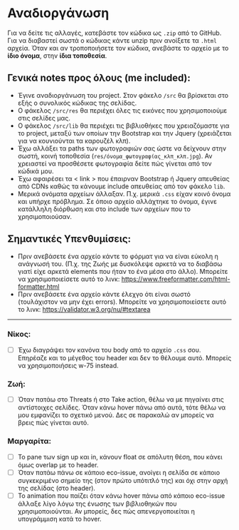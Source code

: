 # Αναδιοργάνωση

Για να δείτε τις αλλαγές, κατεβάστε τον κώδικα ως `.zip` από το GitHub. Για να διαβαστεί σωστά ο κώδικας κάντε unzip πριν ανοίξετε τα `.html` αρχεία. Όταν και αν τροποποιήσετε τον κώδικα, ανεβάστε το αρχείο με το **ίδιο όνομα**, στην **ίδια τοποθεσία**.

## Γενικά notes προς όλους (me included):

- Έγινε αναδιοργάνωση του project. Στον φάκελο `/src` θα βρίσκεται στο εξής ο συνολικός κώδικας της σελίδας.
- Ο φάκελος `/src/res` θα περιέχει όλες τις εικόνες που χρησιμοποιούμε στις σελίδες μας.
- Ο φάκελος `/src/lib` θα περιέχει τις βιβλιοθήκες που χρειαζόμαστε για το project, μεταξύ των οποίων την Bootstrap και την Jquery (χρειάζεται για να κουνιούνται τα καρουζέλ κλπ).
- Έχω αλλάξει τα paths των φωτογραφιών σας ώστε να δείχνουν στην σωστή, κοινή τοποθεσία (`res/όνομα_φωτογραφίας_κλπ_κλπ.jpg`). Αν χρειαστεί να προσθέσετε φωτογραφία δείτε πώς γίνεται από τον κώδικά μου.
- Έχω αφαιρέσει τα < link > που έπαιρναν Bootstrap ή Jquery απευθείας από CDNs καθώς τα κάνουμε include απευθείας από τον φάκελο `lib`.
- Μερικά ονόματα αρχείων άλλαξαν. Π.χ. μερικά `.css` είχαν κοινό όνομα και υπήρχε πρόβλημα. Σε όποιο αρχείο αλλάχτηκε το όνομα, έγινε κατάλληλη διόρθωση και στο include των αρχείων που το χρησιμοποιούσαν.

## Σημαντικές Υπενθυμίσεις:
- Πριν ανεβάσετε ένα αρχείο κάντε το φόρματ για να είναι εύκολη η ανάγνωσή του. (Π.χ. της Ζωής με δυσκόλεψε αρκετά να το διαβάσω γιατί είχε αρκετά elements που ήταν το ένα μέσα στο άλλο). Μπορείτε να χρησιμοποιείσετε αυτό το λινκ:
https://www.freeformatter.com/html-formatter.html
- Πριν ανεβάσετε ένα αρχείο κάντε έλεχγο ότι είναι σωστό (τουλάχιστον να μην έχει errors). Μπορείτε να χρησιμοποιείσετε αυτό το λινκ:
https://validator.w3.org/nu/#textarea

---

### Νίκος:
- [ ] Έχω διαγράψει τον κανόνα του body από το αρχείο `.css` σου. Επηρέαζε και το μέγεθος του header και δεν το θέλουμε αυτό. Μπορείς να χρησιμοποιήσεις w-75 instead.

### Ζωή:
- [ ] Όταν πατάω στο Threats ή στο Take action, θέλω να με πηγαίνει στις αντίστοιχες σελίδες. Όταν κάνω hover πάνω από αυτά, τότε θέλω να μου εμφανίζει το σχετικό μενού. Δες σε παρακαλώ αν μπορείς να βρεις πώς γίνεται αυτό.

### Μαργαρίτα:
- [ ] Το pane των sign up και in, κάνουν float σε απόλυτη θέση, που κάνει όμως overlap με το header.
- [ ] Όταν πατάω πάνω σε κάποιο eco-issue, ανοίγει η σελίδα σε κάποιο συγκεκριμένο σημείο της (στον πρώτο υπότιτλό της) και όχι στην αρχή της σελίδας (στο header).
- [ ] Το animation που παίζει όταν κάνω hover πάνω από κάποιο eco-issue άλλαξε λίγο λόγω της ένωσης των βιβλιοθηκών που χρησιμοποιούνται. Αν μπορείς, δες πώς απενεργοποιείται η υπογράμμιση κατά το hover.
